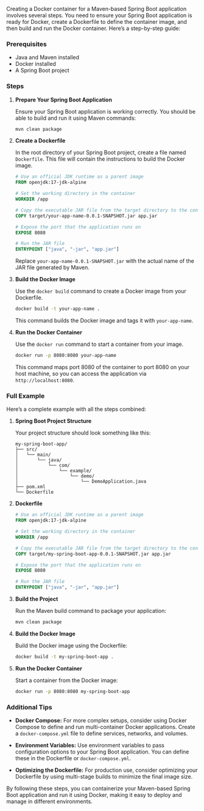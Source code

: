 Creating a Docker container for a Maven-based Spring Boot application involves several steps. You need to ensure your Spring Boot application is ready for Docker, create a Dockerfile to define the container image, and then build and run the Docker container. Here’s a step-by-step guide:

### Prerequisites

- Java and Maven installed
- Docker installed
- A Spring Boot project

### Steps

1. **Prepare Your Spring Boot Application**

   Ensure your Spring Boot application is working correctly. You should be able to build and run it using Maven commands:

   ```bash
   mvn clean package
   ```

2. **Create a Dockerfile**

   In the root directory of your Spring Boot project, create a file named `Dockerfile`. This file will contain the instructions to build the Docker image.

   ```dockerfile
   # Use an official JDK runtime as a parent image
   FROM openjdk:17-jdk-alpine

   # Set the working directory in the container
   WORKDIR /app

   # Copy the executable JAR file from the target directory to the container
   COPY target/your-app-name-0.0.1-SNAPSHOT.jar app.jar

   # Expose the port that the application runs on
   EXPOSE 8080

   # Run the JAR file
   ENTRYPOINT ["java", "-jar", "app.jar"]
   ```

   Replace `your-app-name-0.0.1-SNAPSHOT.jar` with the actual name of the JAR file generated by Maven.

3. **Build the Docker Image**

   Use the `docker build` command to create a Docker image from your Dockerfile.

   ```bash
   docker build -t your-app-name .
   ```

   This command builds the Docker image and tags it with `your-app-name`.

4. **Run the Docker Container**

   Use the `docker run` command to start a container from your image.

   ```bash
   docker run -p 8080:8080 your-app-name
   ```

   This command maps port 8080 of the container to port 8080 on your host machine, so you can access the application via `http://localhost:8080`.

### Full Example

Here’s a complete example with all the steps combined:

1. **Spring Boot Project Structure**

   Your project structure should look something like this:

   ```
   my-spring-boot-app/
   ├── src/
   │   └── main/
   │       └── java/
   │           └── com/
   │               └── example/
   │                   └── demo/
   │                       └── DemoApplication.java
   ├── pom.xml
   └── Dockerfile
   ```

2. **Dockerfile**

   ```dockerfile
   # Use an official JDK runtime as a parent image
   FROM openjdk:17-jdk-alpine

   # Set the working directory in the container
   WORKDIR /app

   # Copy the executable JAR file from the target directory to the container
   COPY target/my-spring-boot-app-0.0.1-SNAPSHOT.jar app.jar

   # Expose the port that the application runs on
   EXPOSE 8080

   # Run the JAR file
   ENTRYPOINT ["java", "-jar", "app.jar"]
   ```

3. **Build the Project**

   Run the Maven build command to package your application:

   ```bash
   mvn clean package
   ```

4. **Build the Docker Image**

   Build the Docker image using the Dockerfile:

   ```bash
   docker build -t my-spring-boot-app .
   ```

5. **Run the Docker Container**

   Start a container from the Docker image:

   ```bash
   docker run -p 8080:8080 my-spring-boot-app
   ```

### Additional Tips

- **Docker Compose:** For more complex setups, consider using Docker Compose to define and run multi-container Docker applications. Create a `docker-compose.yml` file to define services, networks, and volumes.

- **Environment Variables:** Use environment variables to pass configuration options to your Spring Boot application. You can define these in the Dockerfile or `docker-compose.yml`.

- **Optimizing the Dockerfile:** For production use, consider optimizing your Dockerfile by using multi-stage builds to minimize the final image size.

By following these steps, you can containerize your Maven-based Spring Boot application and run it using Docker, making it easy to deploy and manage in different environments.